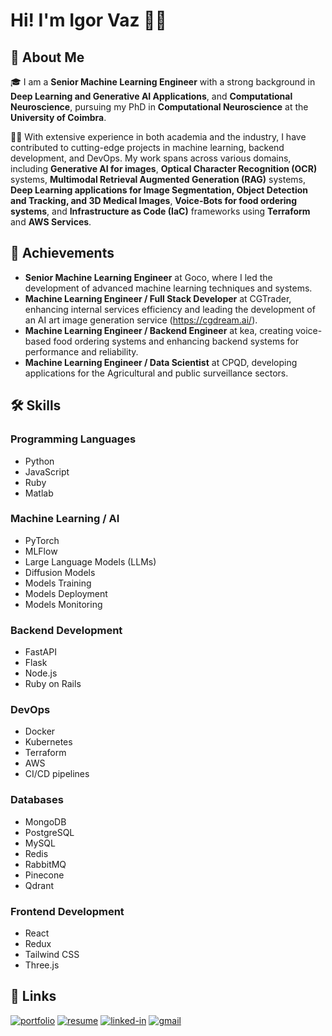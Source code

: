 # Hi! I'm Igor Vaz 👨‍💻

## 🚀 About Me

🎓 I am a **Senior Machine Learning Engineer** with a strong background in **Deep Learning and Generative AI Applications**, and **Computational Neuroscience**, pursuing my PhD in **Computational Neuroscience** at the **University of Coimbra**.

👨‍💻 With extensive experience in both academia and the industry, I have contributed to cutting-edge projects in machine learning, backend development, and DevOps. My work spans across various domains, including **Generative AI for images**,  **Optical Character Recognition (OCR)** systems, **Multimodal Retrieval Augmented Generation (RAG)** systems, **Deep Learning applications for Image Segmentation, Object Detection and Tracking, and 3D Medical Images**, **Voice-Bots for food ordering systems**, and **Infrastructure as Code (IaC)** frameworks using **Terraform** and **AWS Services**.

## 🏅 Achievements

- **Senior Machine Learning Engineer** at Goco, where I led the development of advanced machine learning techniques and systems.
- **Machine Learning Engineer / Full Stack Developer** at CGTrader, enhancing internal services efficiency and leading the development of an AI art image generation service (https://cgdream.ai/).
- **Machine Learning Engineer / Backend Engineer** at kea, creating voice-based food ordering systems and enhancing backend systems for performance and reliability.
- **Machine Learning Engineer / Data Scientist** at CPQD, developing applications for the Agricultural and public surveillance sectors.

## 🛠️ Skills

### Programming Languages

- Python
- JavaScript
- Ruby
- Matlab

### Machine Learning / AI

- PyTorch
- MLFlow
- Large Language Models (LLMs)
- Diffusion Models
- Models Training
- Models Deployment
- Models Monitoring

### Backend Development

- FastAPI
- Flask
- Node.js
- Ruby on Rails

### DevOps

- Docker
- Kubernetes
- Terraform
- AWS
- CI/CD pipelines

### Databases

- MongoDB
- PostgreSQL
- MySQL
- Redis
- RabbitMQ
- Pinecone
- Qdrant

### Frontend Development

- React
- Redux
- Tailwind CSS
- Three.js


## 🔗 Links

[![portfolio](https://img.shields.io/badge/Portfolio-5340ff?style=for-the-badge&logo=Google-chrome&logoColor=white)](https://igorvaz.com/)
[![resume](https://img.shields.io/badge/Resume-4285F4?style=for-the-badge&logo=read-the-docs&logoColor=white)]([https://your-resume-link.com/](https://drive.google.com/file/d/1IGRjqlXtuqRO9aIq-JNjUpQVXMxLAINN/view?usp=sharing))
[![linked-in](https://img.shields.io/badge/Linked_In-0077B5?style=for-the-badge&logo=LinkedIn&logoColor=white)]([https://www.linkedin.com/in/your-linkedin-profile/](https://www.linkedin.com/in/igorsvaz/))
[![gmail](https://img.shields.io/badge/Gmail-D14836?style=for-the-badge&logo=Gmail&logoColor=white)](mailto:igorsouvaz@gmail.com)
